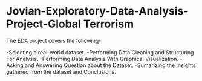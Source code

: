 # Jovian-Exploratory-Data-Analysis-Project-Global Terrorism

The EDA project covers the following-

-Selecting a real-world dataset.
-Performing Data Cleaning and Structuring For Analysis.
-Performing Data Analysis With Graphical Visualization.
-Asking and Answering Question about the Dataset.
-Sumarizing the Insights gathered from the dataset and Conclusions.
